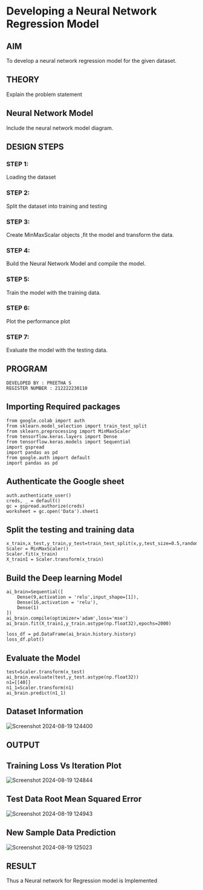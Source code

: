 # Developing a Neural Network Regression Model

## AIM

To develop a neural network regression model for the given dataset.

## THEORY

Explain the problem statement

## Neural Network Model

Include the neural network model diagram.

## DESIGN STEPS

### STEP 1:

Loading the dataset

### STEP 2:

Split the dataset into training and testing

### STEP 3:

Create MinMaxScalar objects ,fit the model and transform the data.

### STEP 4:

Build the Neural Network Model and compile the model.

### STEP 5:

Train the model with the training data.

### STEP 6:

Plot the performance plot

### STEP 7:

Evaluate the model with the testing data.

## PROGRAM
```
DEVELOPED BY : PREETHA S
REGISTER NUMBER : 212222230110
```

## Importing Required packages
```
from google.colab import auth
from sklearn.model_selection import train_test_split
from sklearn.preprocessing import MinMaxScaler
from tensorflow.keras.layers import Dense
from tensorflow.keras.models import Sequential
import gspread
import pandas as pd
from google.auth import default
import pandas as pd

```
## Authenticate the Google sheet
```
auth.authenticate_user()
creds, _ = default()
gc = gspread.authorize(creds)
worksheet = gc.open('Data').sheet1

```
## Split the testing and training data
```
x_train,x_test,y_train,y_test=train_test_split(x,y,test_size=0.5,random_state=40)
Scaler = MinMaxScaler()
Scaler.fit(x_train)
X_train1 = Scaler.transform(x_train)

```

## Build the Deep learning Model
```
ai_brain=Sequential([
    Dense(9,activation = 'relu',input_shape=[1]),
    Dense(16,activation = 'relu'),
    Dense(1)
])
ai_brain.compile(optimizer='adam',loss='mse')
ai_brain.fit(X_train1,y_train.astype(np.float32),epochs=2000)

loss_df = pd.DataFrame(ai_brain.history.history)
loss_df.plot()
```
## Evaluate the Model
```
test=Scaler.transform(x_test)
ai_brain.evaluate(test,y_test.astype(np.float32))
n1=[[40]]
n1_1=Scaler.transform(n1)
ai_brain.predict(n1_1)
```

## Dataset Information

![Screenshot 2024-08-19 124400](https://github.com/user-attachments/assets/163d2f78-f96d-4867-ad04-75fb0fac5438)


## OUTPUT

## Training Loss Vs Iteration Plot

![Screenshot 2024-08-19 124844](https://github.com/user-attachments/assets/eb2e4379-fa76-40e8-9535-9af9926f1449)

## Test Data Root Mean Squared Error

![Screenshot 2024-08-19 124943](https://github.com/user-attachments/assets/3044b8f1-5af9-4615-8d94-7c9c69830bc1)


## New Sample Data Prediction

![Screenshot 2024-08-19 125023](https://github.com/user-attachments/assets/ccf98b96-8910-4792-9dbc-6c539a3019bf)


## RESULT

Thus a Neural network for Regression model is Implemented
